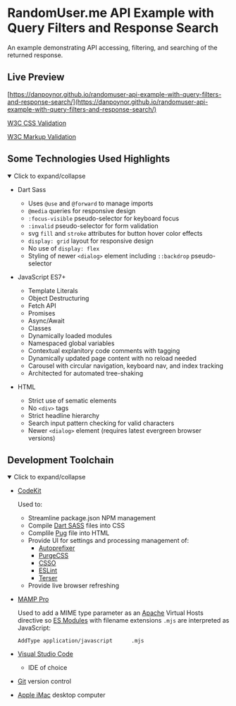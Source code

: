 # RandomUser.me API Example with Query Filters and Response Search

An example demonstrating API accessing, filtering, and searching of the returned response.

## Live Preview

[https://danpoynor.github.io/randomuser-api-example-with-query-filters-and-response-search/](https://danpoynor.github.io/randomuser-api-example-with-query-filters-and-response-search/)

[W3C CSS Validation](https://danpoynor.github.io/randomuser-api-example-with-query-filters-and-response-search/styles.css)

[W3C Markup Validation](https://danpoynor.github.io/randomuser-api-example-with-query-filters-and-response-search/index.html)

## Some Technologies Used Highlights

<details open>

  <summary>Click to expand/collapse</summary>

- Dart Sass
  - Uses `@use` and `@forward` to manage imports
  - `@media` queries for responsive design
  - `:focus-visible` pseudo-selector for keyboard focus
  - `:invalid` pseudo-selector for form validation
  - svg `fill` and `stroke` attributes for button hover color effects
  - `display: grid` layout for responsive design
  - No use of `display: flex`
  - Styling of newer `<dialog>` element including `::backdrop` pseudo-selector

- JavaScript ES7+
  - Template Literals
  - Object Destructuring
  - Fetch API
  - Promises
  - Async/Await
  - Classes
  - Dynamically loaded modules
  - Namespaced global variables
  - Contextual explanitory code comments with tagging
  - Dynamically updated page content with no reload needed
  - Carousel with circular navigation, keyboard nav, and index tracking
  - Architected for automated tree-shaking

- HTML
  - Strict use of sematic elements
  - No `<div>` tags
  - Strict headline hierarchy
  - Search input pattern checking for valid characters
  - Newer `<dialog>` element (requires latest evergreen browser versions)

</details>

## Development Toolchain

<details open>

  <summary>Click to expand/collapse</summary>

- [CodeKit](https://codekitapp.com/)

  Used to:
  - Streamline package.json NPM management
  - Compile [Dart SASS](https://sass-lang.com/dart-sass) files into CSS
  - Complile [Pug](https://pugjs.org/api/getting-started.html) file into HTML
  - Provide UI for settings and processing management of:
    - [Autoprefixer](https://github.com/postcss/autoprefixer)
    - [PurgeCSS](https://purgecss.com/)
    - [CSSO](https://github.com/css/csso)
    - [ESLint](https://eslint.org/)
    - [Terser](https://terser.org/)
  - Provide live browser refreshing

- [MAMP Pro](https://www.mamp.info/en/mamp-pro/mac/)

  Used to add a MIME type parameter as an [Apache](https://httpd.apache.org/) Virtual Hosts directive so [ES Modules](https://developer.mozilla.org/en-US/docs/Web/JavaScript/Guide/Modules) with filename extensions `.mjs` are interpreted as JavaScript:

  ```lang-plaintext
  AddType application/javascript      .mjs
  ```

- [Visual Studio Code](https://code.visualstudio.com/)
  - IDE of choice

- [Git](https://git-scm.com/) version control

- [Apple iMac](https://www.apple.com/imac/) desktop computer

</details>
